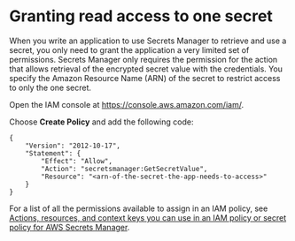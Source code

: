 # Granting read access to one secret<a name="permissions_grant-get-secret-value-to-one-secret"></a>

When you write an application to use Secrets Manager to retrieve and use a secret, you only need to grant the application a very limited set of permissions\. Secrets Manager only requires the permission for the action that allows retrieval of the encrypted secret value with the credentials\. You specify the Amazon Resource Name \(ARN\) of the secret to restrict access to only the one secret\.

Open the IAM console at [https://console\.aws\.amazon\.com/iam/](https://console.aws.amazon.com/iam/)\.

Choose **Create Policy** and add the following code:

```
{
    "Version": "2012-10-17",
    "Statement": {
        "Effect": "Allow",
        "Action": "secretsmanager:GetSecretValue",
        "Resource": "<arn-of-the-secret-the-app-needs-to-access>"
    }
}
```

For a list of all the permissions available to assign in an IAM policy, see [Actions, resources, and context keys you can use in an IAM policy or secret policy for AWS Secrets Manager](reference_iam-permissions.md)\.